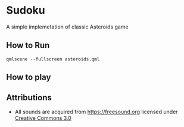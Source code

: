 # Sudoku
A simple implemetation of classic Asteroids game

## How to Run
`qmlscene --fullscreen asteroids.qml`

## How to play
  
## Attributions
  - All sounds are acquired from https://freesound.org licensed under [Creative Commons 3.0](https://creativecommons.org/licenses/by-nc/3.0/legalcode)
